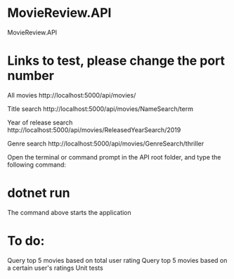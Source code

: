 # MovieReview.API
MovieReview.API

# Links to test, please change the port number

All movies
http://localhost:5000/api/movies/

Title search
http://localhost:5000/api/movies/NameSearch/term

Year of release search
http://localhost:5000/api/movies/ReleasedYearSearch/2019

Genre search
http://localhost:5000/api/movies/GenreSearch/thriller

Open the terminal or command prompt in the API root folder, and type the following command:
# dotnet run

The command above starts the application

# To do:
Query top 5 movies based on total user rating
Query top 5 movies based on a certain user's ratings
Unit tests
